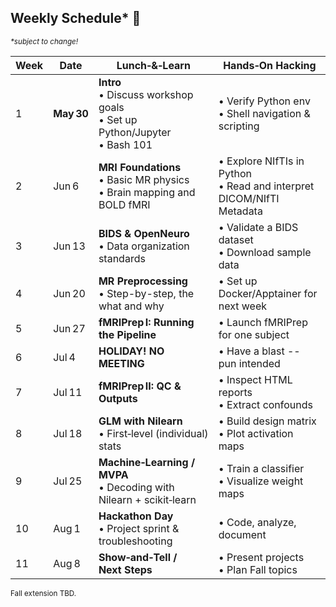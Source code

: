 ## Weekly Schedule*  📅
<sub>*\*subject to change!*<sub> 

| Week                      | Date       | Lunch‑&‑Learn                                                                                             | Hands‑On Hacking                                          |
| ------------------------- | ---------- | --------------------------------------------------------------------------------------------------------- | --------------------------------------------------------- |
| 1                         | **May 30** | **Intro**<br>• Discuss workshop goals<br>• Set up Python/Jupyter<br>• Bash 101                            | • Verify Python env<br>• Shell navigation & scripting     |
| 2                         | Jun 6      | **MRI Foundations**<br>• Basic MR physics<br>• Brain mapping and BOLD fMRI                                | • Explore NIfTIs in Python<br>• Read and interpret DICOM/NIfTI Metadata |
| 3                         | Jun 13     | **BIDS & OpenNeuro**<br>• Data organization standards                                                     | • Validate a BIDS dataset<br>• Download sample data       |
| 4                         | Jun 20     | **MR Preprocessing**<br>• Step-by-step, the what and why                                                  | • Set up Docker/Apptainer for next week<br>               |
| 5                         | Jun 27     | **fMRIPrep I: Running the Pipeline**                                                                      | • Launch fMRIPrep for one subject                         |
| 6                         | Jul 4      | **HOLIDAY! NO MEETING**                                                                                   | • Have a blast -- pun intended                            |
| 7                         | Jul 11     | **fMRIPrep II: QC & Outputs**                                                                             | • Inspect HTML reports<br>• Extract confounds             |
| 8                         | Jul 18     | **GLM with Nilearn**<br>• First‑level (individual) stats                                                  | • Build design matrix<br>• Plot activation maps           |
| 9                         | Jul 25     | **Machine‑Learning / MVPA**<br>• Decoding with Nilearn + scikit‑learn                                     | • Train a classifier<br>• Visualize weight maps           |
| 10                        | Aug 1      | **Hackathon Day**<br>• Project sprint & troubleshooting                                                   | • Code, analyze, document                                 |
| 11                        | Aug 8      | **Show‑and‑Tell / Next Steps**                                                                            | • Present projects<br>• Plan Fall topics                  |

<sub>Fall extension TBD.</sub>
